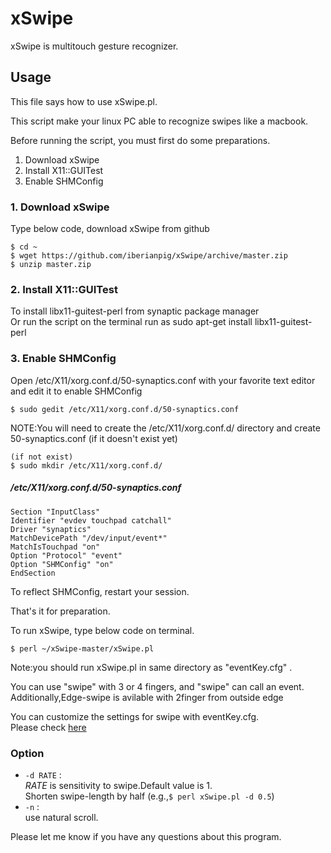 xSwipe
======================
xSwipe is multitouch gesture recognizer.

## Usage

This file says how to use xSwipe.pl.

This script make your linux PC able to recognize swipes like a macbook.

Before running the script, you must first do some preparations.

  1. Download xSwipe  
  2. Install X11::GUITest  
  3. Enable SHMConfig  

### 1. Download xSwipe
Type below code, download xSwipe from github  

    $ cd ~
    $ wget https://github.com/iberianpig/xSwipe/archive/master.zip
    $ unzip master.zip

### 2. Install X11::GUITest

To install libx11-guitest-perl from synaptic package manager  
Or run the script on the terminal run as sudo apt-get install libx11-guitest-perl

### 3. Enable SHMConfig

Open /etc/X11/xorg.conf.d/50-synaptics.conf with your favorite text editor and edit it to enable SHMConfig

    $ sudo gedit /etc/X11/xorg.conf.d/50-synaptics.conf

NOTE:You will need to create the /etc/X11/xorg.conf.d/ directory and create 50-synaptics.conf (if it doesn't exist yet) 

    (if not exist)
    $ sudo mkdir /etc/X11/xorg.conf.d/  

##### /etc/X11/xorg.conf.d/50-synaptics.conf

    Section "InputClass"
    Identifier "evdev touchpad catchall"
    Driver "synaptics"
    MatchDevicePath "/dev/input/event*"
    MatchIsTouchpad "on"
    Option "Protocol" "event"
    Option "SHMConfig" "on"
    EndSection

To reflect SHMConfig, restart your session. 

That's it for preparation.

To run xSwipe, type below code on terminal.  

    $ perl ~/xSwipe-master/xSwipe.pl

Note:you should run xSwipe.pl in same directory as "eventKey.cfg" .

You can use "swipe" with 3 or 4 fingers, and "swipe" can call an event.  
Additionally,Edge-swipe is avilable with 2finger from outside edge  

You can customize the settings for swipe with eventKey.cfg.  
Please check [here](https://github.com/iberianpig/xSwipe/wiki/Customize-eventKey.cfg)

### Option
+   `-d RATE` :  
    *RATE* is sensitivity to swipe.Default value is 1.  
    Shorten swipe-length by half (e.g.,`$ perl xSwipe.pl -d 0.5`)
+   `-n` :  
    use natural scroll.

Please let me know if you have any questions about this program.
